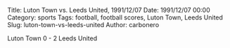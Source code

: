 Title: Luton Town vs. Leeds United, 1991/12/07
Date: 1991/12/07 00:00
Category: sports
Tags: football, football scores, Luton Town, Leeds United
Slug: luton-town-vs-leeds-united
Author: carbonero


Luton Town 0 - 2 Leeds United
